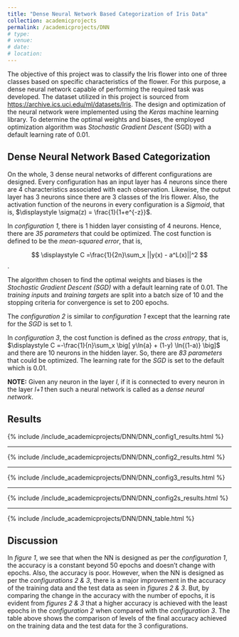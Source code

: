 ```yaml
---
title: "Dense Neural Network Based Categorization of Iris Data"
collection: academicprojects
permalink: /academicprojects/DNN
# type: 
# venue: 
# date: 
# location: 
---
```

The objective of this project was to classify the Iris flower into one of three classes based on specific characteristics of the flower. For this purpose, a dense neural network capable of performing the required task was developed. The dataset utilized in this project is sourced from https://archive.ics.uci.edu/ml/datasets/Iris. The design and optimization of the neural network were implemented using the _Keras_ machine learning library. To determine the optimal weights and biases, the employed optimization algorithm was _Stochastic Gradient Descent_ (SGD) with a default learning rate  of 0.01.

<h2> Dense Neural Network Based Categorization </h2>

On the whole, 3 dense neural networks of different configurations are designed. Every configuration has an input layer has 4 neurons since there are 4 characteristics associated with each observation. Likewise, the output layer has 3 neurons since there are 3 classes of the Iris flower. Also, the activation function of the neurons in every configuration is a _Sigmoid_, that is, $\displaystyle \sigma(z) = \frac{1}{1+e^{-z}}$.

In *configuration 1*, there is 1 hidden layer consisting of 4 neurons. Hence, there are _35 parameters_ that could be optimized. The cost function is defined to be the _mean-squared error_, that is, 

$$
\displaystyle C =\frac{1}{2n}\sum_x ||y(x) - a^L(x)||^2 
$$. 

The algorithm chosen to find the optimal weights and biases is the _Stochastic Gradient Descent (SGD)_ with a default learning rate of 0.01. The *training inputs* and *training targets* are split into a batch size of 10 and the stopping criteria for convergence is set to 200 epochs.

The *configuration 2* is similar to *configuration 1* except that the learning rate for the _SGD_  is set to 1.

In *configuration 3*, the cost function is defined as the _cross entropy_, that is, $\displaystyle C =-\frac{1}{n}\sum_x \big[ y\ln{a} + (1-y) \ln{(1-a)} \big]$ and there are 10 neurons in the hidden layer. So, there are _83 parameters_ that could be optimized. The learning rate for the _SGD_ is set to the default which is 0.01.

**NOTE:** Given any neuron in the layer *l*, if it is connected to every neuron in the layer *l+1* then such a neural network is called as a _dense neural network_.

<h2> Results </h2>

{% include /include_academicprojects/DNN/DNN_config1_results.html %}
<hr>
{% include /include_academicprojects/DNN/DNN_config2_results.html %}
<hr>
{% include /include_academicprojects/DNN/DNN_config3_results.html %}
<hr>
{% include /include_academicprojects/DNN/DNN_config2s_results.html %}
<hr>
{% include /include_academicprojects/DNN/DNN_table.html %}

<h2> Discussion </h2>

In _figure 1_, we see that when the NN is designed as per the _configuration 1_, the accuracy is a constant beyond
50 epochs and doesn’t change with epochs. Also, the accuracy is poor. However, when the NN is designed
as per the _configurations 2 & 3_, there is a major improvement in the accuracy of the training
data and the test data as seen in _figures 2 & 3_. But, by comparing the change in the accuracy with the
number of epochs, it is evident from _figures 2 & 3_ that a higher accuracy is achieved with the least epochs
in the _configuration 2_ when compared with the _configuration 3_.
The table above shows the comparison of levels of the final accuracy achieved on the training data and the
test data for the 3 configurations.
